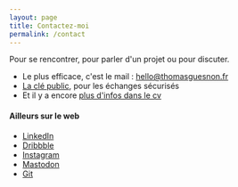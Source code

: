 ```yaml
---
layout: page
title: Contactez-moi
permalink: /contact
---
```

Pour se rencontrer, pour parler d'un projet ou pour discuter.

- Le plus efficace, c'est le mail : [hello@thomasguesnon.fr](mailto:hello@thomasguesnon.fr)
- [La clé public](https://platform.thomasguesnon.net/gpg/thomasguesnon.asc), pour les échanges sécurisés
- Et il y a encore [plus d'infos dans le cv](https://platform.thomasguesnon.net/cv/cv-thomasguesnon.pdf)

#### Ailleurs sur le web ####

- [LinkedIn](https://www.linkedin.com/in/thomas-guesnon/)
- [Dribbble](https://dribbble.com/patjennings)
- [Instagram](https://www.instagram.com/thomas.guesnon/)
- [Mastodon](https://mastodon.social/@patjennings)
- [Git](https://framagit.org/patjennings)


